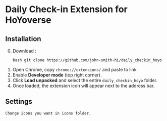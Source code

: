 # Daily Check-in Extension for HoYoverse

## Installation
0. Download : <pre> ```bash git clone https://github.com/john-smith-hi/daily_checkin_hoyo ``` </pre>
1. Open Chrome, copy `chrome://extensions/` and paste to link
2. Enable **Developer mode** (top right corner).
3. Click **Load unpacked** and select the entire `daily_checkin_hoyo` folder.
4. Once loaded, the extension icon will appear next to the address bar.

## Settings
    Change icons you want in icons folder.
